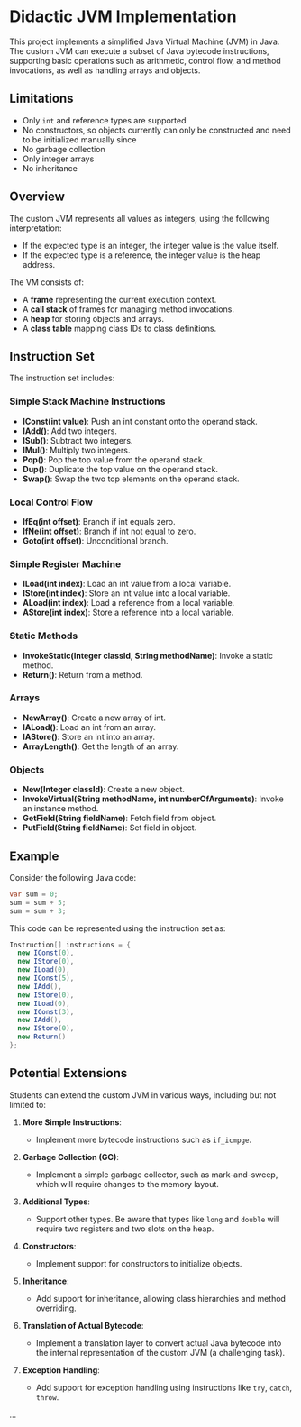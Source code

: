 # Didactic JVM Implementation

This project implements a simplified Java Virtual Machine (JVM) in Java. 
The custom JVM can execute a subset of Java bytecode instructions, supporting basic operations 
such as arithmetic, control flow, and method invocations, as well as handling arrays and objects.

## Limitations

- Only `int` and reference types are supported
- No constructors, so objects currently can only be constructed and need to be initialized manually since
- No garbage collection
- Only integer arrays
- No inheritance

## Overview

The custom JVM represents all values as integers, using the following interpretation:
- If the expected type is an integer, the integer value is the value itself.
- If the expected type is a reference, the integer value is the heap address.

The VM consists of:
- A **frame** representing the current execution context.
- A **call stack** of frames for managing method invocations.
- A **heap** for storing objects and arrays.
- A **class table** mapping class IDs to class definitions.

## Instruction Set

The instruction set includes:

### Simple Stack Machine Instructions
- **IConst(int value)**: Push an int constant onto the operand stack.
- **IAdd()**: Add two integers.
- **ISub()**: Subtract two integers.
- **IMul()**: Multiply two integers.
- **Pop()**: Pop the top value from the operand stack.
- **Dup()**: Duplicate the top value on the operand stack.
- **Swap()**: Swap the two top elements on the operand stack.

### Local Control Flow
- **IfEq(int offset)**: Branch if int equals zero.
- **IfNe(int offset)**: Branch if int not equal to zero.
- **Goto(int offset)**: Unconditional branch.

### Simple Register Machine
- **ILoad(int index)**: Load an int value from a local variable.
- **IStore(int index)**: Store an int value into a local variable.
- **ALoad(int index)**: Load a reference from a local variable.
- **AStore(int index)**: Store a reference into a local variable.

### Static Methods
- **InvokeStatic(Integer classId, String methodName)**: Invoke a static method.
- **Return()**: Return from a method.

### Arrays
- **NewArray()**: Create a new array of int.
- **IALoad()**: Load an int from an array.
- **IAStore()**: Store an int into an array.
- **ArrayLength()**: Get the length of an array.

### Objects
- **New(Integer classId)**: Create a new object.
- **InvokeVirtual(String methodName, int numberOfArguments)**: Invoke an instance method.
- **GetField(String fieldName)**: Fetch field from object.
- **PutField(String fieldName)**: Set field in object.

## Example

Consider the following Java code:

```java
var sum = 0;
sum = sum + 5;
sum = sum + 3;
```

This code can be represented using the instruction set as:

```java
Instruction[] instructions = {
  new IConst(0),
  new IStore(0),
  new ILoad(0),
  new IConst(5),
  new IAdd(),
  new IStore(0),
  new ILoad(0),
  new IConst(3),
  new IAdd(),
  new IStore(0),
  new Return()
};
```
## Potential Extensions

Students can extend the custom JVM in various ways, including but not limited to:

1. **More Simple Instructions**:
   - Implement more bytecode instructions such as `if_icmpge`.

2. **Garbage Collection (GC)**:
   - Implement a simple garbage collector, such as mark-and-sweep, which will require changes to the memory layout.

3. **Additional Types**:
   - Support other types. Be aware that types like `long` and `double` will require two registers and two slots on the heap.

4. **Constructors**:
   - Implement support for constructors to initialize objects.

5. **Inheritance**:
   - Add support for inheritance, allowing class hierarchies and method overriding.

6. **Translation of Actual Bytecode**:
   - Implement a translation layer to convert actual Java bytecode into the internal representation of the custom JVM (a challenging task).

7. **Exception Handling**:
   - Add support for exception handling using instructions like `try`, `catch`, `throw`.

...

